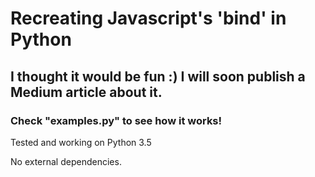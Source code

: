 # Recreating Javascript's 'bind' in Python

## I thought it would be fun :) I will soon publish a Medium article about it.

### Check "examples.py" to see how it works!


Tested and working on Python 3.5 

No external dependencies.
